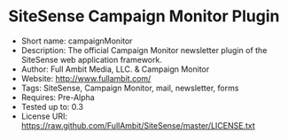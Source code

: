 SiteSense Campaign Monitor Plugin
=================
 - Short name: campaignMonitor
 - Description: The official Campaign Monitor newsletter plugin of the SiteSense web application framework.
 - Author: Full Ambit Media, LLC. & Campaign Monitor
 - Website: http://www.fullambit.com/
 - Tags: SiteSense, Campaign Monitor, mail, newsletter, forms
 - Requires: Pre-Alpha
 - Tested up to: 0.3
 - License URI: https://raw.github.com/FullAmbit/SiteSense/master/LICENSE.txt
